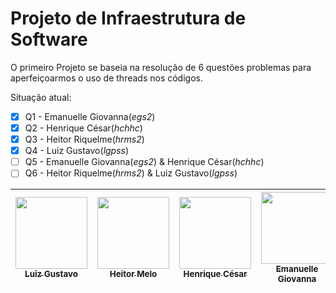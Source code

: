 # Projeto de Infraestrutura de Software

O primeiro Projeto se baseia na resolução de 6 questões problemas para
aperfeiçoarmos o uso de threads nos códigos.

Situação atual:

 - [x] Q1 - Emanuelle Giovanna(*egs2*)
 - [x] Q2 - Henrique César(*hchhc*)
 - [x] Q3 - Heitor Riquelme(*hrms2*)
 - [x] Q4 - Luiz Gustavo(*lgpss*)
 - [ ] Q5 - Emanuelle Giovanna(*egs2*) & Henrique César(*hchhc*)
 - [ ] Q6 - Heitor Riquelme(*hrms2*) & Luiz Gustavo(*lgpss*)

| [<img src="https://avatars.githubusercontent.com/u/96800329?v=4" width=115><br><sub>Luiz Gustavo</sub>](https://github.com/Zed201) |  [<img src="https://avatars.githubusercontent.com/u/101292201?v=4" width=115><br><sub>Heitor Melo</sub>](https://github.com/HeitorMelo)  | [<img src="https://avatars.githubusercontent.com/u/129231720?v=4" width=115><br><sub>Henrique César</sub>](https://github.com/SapoSopa) | [<img src="https://avatars.githubusercontent.com/u/136932932?v=4" width=115><br><sub>Emanuelle Giovanna</sub>](https://github.com/manugio3)
| :---: | :---: | :--:| :--:|

